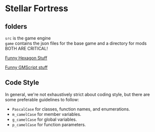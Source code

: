 # Stellar Fortress
## folders
`src` is the game engine <br>
`game` contains the json files for the base game and a directory for mods 
<br>
BOTH ARE CRITICAL!

[Funny Hexagon Stuff](https://www.redblobgames.com/grids/hexagons/)

[Funny GMScript stuff](http://www.gmscript.com/gamemonkey/downloads/GameMonkeyFAQ.pdf)


## Code Style

In general, we're not exhaustively strict about coding style, but there are some preferable guidelines to follow:

- `PascalCase` for classes, function names, and enumerations.
- `m_camelCase` for member variables.
- `g_camelCase` for global variables.
- `p_camelCase` for function parameters.
